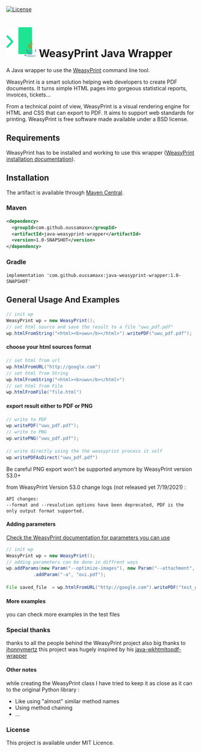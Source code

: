 [![License](https://img.shields.io/github/license/oussamaxx/java-weasyprint-wrapper)]()

# <img src="logo.svg" width="80" height="80" alt="what3words">&nbsp;WeasyPrint Java Wrapper

A Java wrapper to use the [WeasyPrint](https://docs.what3words.com/api/v3/) command line tool.

WeasyPrint is a smart solution helping web developers to create PDF documents. It turns simple HTML pages into gorgeous statistical reports, invoices, tickets…

From a technical point of view, WeasyPrint is a visual rendering engine for HTML and CSS that can export to PDF. It aims to support web standards for printing. WeasyPrint is free software made available under a BSD license.

## Requirements
WeasyPrint has to be installed and working to use this wrapper ([WeasyPrint installation documentation](https://weasyprint.readthedocs.io/en/latest/install.html)).

## Installation

The artifact is available through <a href="https://search.maven.org/search?q=g:com.what3words">Maven Central</a>.

### Maven

```xml
<dependency>
  <groupId>com.github.oussamaxx</groupId>
  <artifactId>java-weasyprint-wrapper</artifactId>
  <version>1.0-SNAPSHOT</version>
</dependency>
```

### Gradle

```
implementation 'com.github.oussamaxx:java-weasyprint-wrapper:1.0-SNAPSHOT'
```


## General Usage And Examples

```Java
// init wp
WeasyPrint wp = new WeasyPrint();
// set html source and save the result to a file "uwu_pdf.pdf"
wp.htmlFromString("<html><b>uwu</b></html>").writePDF("uwu_pdf.pdf");

```

#### choose your html sources format
```Java
// set html from url
wp.htmlFromURL("http://google.com")
// set html from String
wp.htmlFromString("<html><b>uwu</b></html>")
// set html from File
wp.htmlFromFile("file.html")

```
#### export result either to PDF or PNG

```Java
// write to PDF
wp.writePDF("uwu_pdf.pdf");
// write to PNG
wp.writePNG("uwu_pdf.pdf");

// write directly using the the weasyprint process it self
wp.writePDFAsDirect("uwu_pdf.pdf")
```

Be careful PNG export won't be supported anymore by WeasyPrint version 53.0+

from WeasyPrint Version 53.0 change logs (not released yet 7/19/2021) :

    API changes:
    --format and --resolution options have been deprecated, PDF is the only output format supported.


#### Adding parameters
[Check the WeasyPrint documentation for parameters you can use](https://doc.courtbouillon.org/weasyprint/latest/api_reference.html#command-line-api)
```Java
// init wp
WeasyPrint wp = new WeasyPrint();
// adding parameters can be done in diffrent ways
wp.addParams(new Param("--optimize-images"), new Param("--attachment", "test.txt"))
          .addParam("-a", "oui.pdf");

File saved_file  = wp.htmlFromURL("http://google.com").writePDF("test_google.pdf");

```

#### More examples

you can check more examples in the test files

### Special thanks
thanks to all the people behind the WeasyPrint project
also big thanks to  [jhonnymertz](https://github.com/jhonnymertz) this project was hugely inspired  by his  [java-wkhtmltopdf-wrapper](https://github.com/jhonnymertz/java-wkhtmltopdf-wrapper)

#### Other notes

while creating the WeasyPrint class I have tried to keep it as close as it can
to the original Python library :
- Like using "almost" similar method names
- Using method chaining
- ...

### License
This project is available under MIT Licence.


